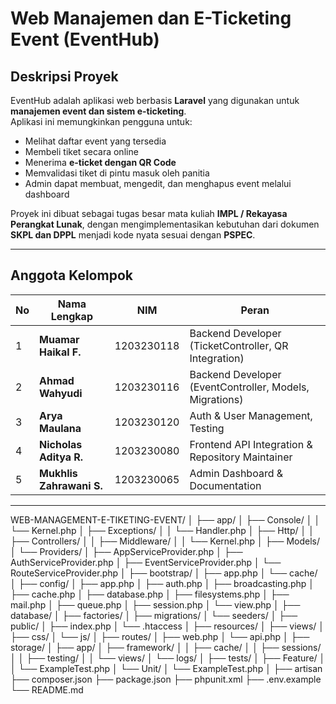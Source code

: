 # Web Manajemen dan E-Ticketing Event (EventHub)

## Deskripsi Proyek
EventHub adalah aplikasi web berbasis **Laravel** yang digunakan untuk **manajemen event dan sistem e-ticketing**.  
Aplikasi ini memungkinkan pengguna untuk:
- Melihat daftar event yang tersedia  
- Membeli tiket secara online  
- Menerima **e-ticket dengan QR Code**  
- Memvalidasi tiket di pintu masuk oleh panitia  
- Admin dapat membuat, mengedit, dan menghapus event melalui dashboard  

Proyek ini dibuat sebagai tugas besar mata kuliah **IMPL / Rekayasa Perangkat Lunak**, dengan mengimplementasikan kebutuhan dari dokumen **SKPL dan DPPL** menjadi kode nyata sesuai dengan **PSPEC**.

---

## Anggota Kelompok

| No | Nama Lengkap | NIM | Peran |
|----|---------------|------|-------|
| 1 | **Muamar Haikal F.** | 1203230118 | Backend Developer (TicketController, QR Integration) |
| 2 | **Ahmad Wahyudi** | 1203230116 | Backend Developer (EventController, Models, Migrations) |
| 3 | **Arya Maulana** | 1203230120 | Auth & User Management, Testing |
| 4 | **Nicholas Aditya R.** | 1203230080 | Frontend API Integration & Repository Maintainer |
| 5 | **Mukhlis Zahrawani S.** | 1203230065 | Admin Dashboard & Documentation |

---
WEB-MANAGEMENT-E-TIKETING-EVENT/
│
├── app/
│   ├── Console/
│   │   └── Kernel.php
│   ├── Exceptions/
│   │   └── Handler.php
│   ├── Http/
│   │   ├── Controllers/
│   │   ├── Middleware/
│   │   └── Kernel.php
│   ├── Models/
│   └── Providers/
│       ├── AppServiceProvider.php
│       ├── AuthServiceProvider.php
│       ├── EventServiceProvider.php
│       └── RouteServiceProvider.php
│
├── bootstrap/
│   ├── app.php
│   └── cache/
│
├── config/
│   ├── app.php
│   ├── auth.php
│   ├── broadcasting.php
│   ├── cache.php
│   ├── database.php
│   ├── filesystems.php
│   ├── mail.php
│   ├── queue.php
│   ├── session.php
│   └── view.php
│
├── database/
│   ├── factories/
│   ├── migrations/
│   └── seeders/
│
├── public/
│   ├── index.php
│   └── .htaccess
│
├── resources/
│   ├── views/
│   ├── css/
│   └── js/
│
├── routes/
│   ├── web.php
│   └── api.php
│
├── storage/
│   ├── app/
│   ├── framework/
│   │   ├── cache/
│   │   ├── sessions/
│   │   ├── testing/
│   │   └── views/
│   └── logs/
│
├── tests/
│   ├── Feature/
│   │   └── ExampleTest.php
│   └── Unit/
│       └── ExampleTest.php
│
├── artisan
├── composer.json
├── package.json
├── phpunit.xml
├── .env.example
└── README.md
